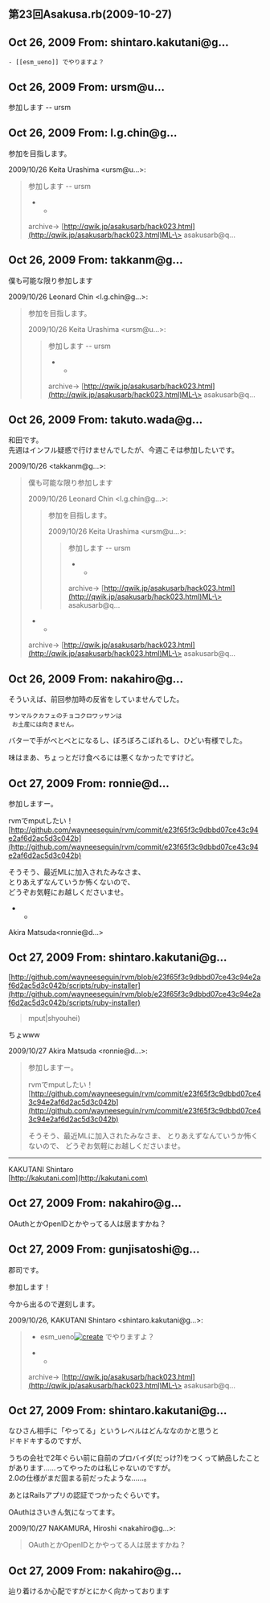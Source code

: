 ## 第23回Asakusa.rb(2009-10-27)

## Oct 26, 2009 From: shintaro.kakutani@g...

    - [[esm_ueno]] でやりますよ？

## Oct 26, 2009 From: ursm@u...

参加します -- ursm

## Oct 26, 2009 From: l.g.chin@g...

参加を目指します。

2009/10/26 Keita Urashima \<ursm@u...\>:

> 参加します -- ursm
> 
> - -
> 
> archive-\> [http://qwik.jp/asakusarb/hack023.html](http://qwik.jp/asakusarb/hack023.html)ML-\> asakusarb@q...
## Oct 26, 2009 From: takkanm@g...

僕も可能な限り参加します

2009/10/26 Leonard Chin \<l.g.chin@g...\>:

> 参加を目指します。
> 
> 2009/10/26 Keita Urashima \<ursm@u...\>:
> 
> > 参加します -- ursm
> > 
> > - -
> > 
> > archive-\> [http://qwik.jp/asakusarb/hack023.html](http://qwik.jp/asakusarb/hack023.html)ML-\> asakusarb@q...
## Oct 26, 2009 From: takuto.wada@g...

和田です。  
先週はインフル疑惑で行けませんでしたが、今週こそは参加したいです。

2009/10/26 \<takkanm@g...\>:

> 僕も可能な限り参加します
> 
> 2009/10/26 Leonard Chin \<l.g.chin@g...\>:
> 
> > 参加を目指します。
> > 
> > 2009/10/26 Keita Urashima \<ursm@u...\>:
> > 
> > > 参加します -- ursm
> > > 
> > > - -
> > > 
> > > archive-\> [http://qwik.jp/asakusarb/hack023.html](http://qwik.jp/asakusarb/hack023.html)ML-\> asakusarb@q...
> - -
> 
> archive-\> [http://qwik.jp/asakusarb/hack023.html](http://qwik.jp/asakusarb/hack023.html)ML-\> asakusarb@q...
## Oct 26, 2009 From: nakahiro@g...

そういえば、前回参加時の反省をしていませんでした。

    サンマルクカフェのチョコクロワッサンは
     お土産には向きません。

バターで手がべとべとになるし、ぼろぼろこぼれるし、ひどい有様でした。

味はまあ、ちょっとだけ食べるには悪くなかったですけど。

## Oct 27, 2009 From: ronnie@d...

参加しますー。

rvmでmputしたい！  
[http://github.com/wayneeseguin/rvm/commit/e23f65f3c9dbbd07ce43c94e2af6d2ac5d3c042b](http://github.com/wayneeseguin/rvm/commit/e23f65f3c9dbbd07ce43c94e2af6d2ac5d3c042b)

そうそう、最近MLに加入されたみなさま、  
とりあえずなんていうか怖くないので、  
どうぞお気軽にお越しくださいませ。

- -

Akira Matsuda\<ronnie@d...\>

## Oct 27, 2009 From: shintaro.kakutani@g...

[http://github.com/wayneeseguin/rvm/blob/e23f65f3c9dbbd07ce43c94e2af6d2ac5d3c042b/scripts/ruby-installer](http://github.com/wayneeseguin/rvm/blob/e23f65f3c9dbbd07ce43c94e2af6d2ac5d3c042b/scripts/ruby-installer)

> mput|shyouhei)

ちょwww

2009/10/27 Akira Matsuda \<ronnie@d...\>:

> 参加しますー。
> 
> rvmでmputしたい！[http://github.com/wayneeseguin/rvm/commit/e23f65f3c9dbbd07ce43c94e2af6d2ac5d3c042b](http://github.com/wayneeseguin/rvm/commit/e23f65f3c9dbbd07ce43c94e2af6d2ac5d3c042b)
> 
> そうそう、最近MLに加入されたみなさま、 とりあえずなんていうか怖くないので、 どうぞお気軽にお越しくださいませ。
* * *

KAKUTANI Shintaro  
[http://kakutani.com](http://kakutani.com)

## Oct 27, 2009 From: nakahiro@g...

OAuthとかOpenIDとかやってる人は居ますかね？

## Oct 27, 2009 From: gunjisatoshi@g...

郡司です。

参加します！

今から出るので遅刻します。

2009/10/26, KAKUTANI Shintaro \<shintaro.kakutani@g...\>:

> - esm\_ueno[![create](.theme/i/new.png)](.new?t=esm_ueno) でやりますよ？
> 
> - -
> 
> archive-\> [http://qwik.jp/asakusarb/hack023.html](http://qwik.jp/asakusarb/hack023.html)ML-\> asakusarb@q...
## Oct 27, 2009 From: shintaro.kakutani@g...

なひさん相手に「やってる」というレベルはどんななのかと思うと  
ドキドキするのですが、

うちの会社で2年ぐらい前に自前のプロバイダ(だっけ?)をつくって納品したことがあります……ってやったのは私じゃないのですが。  
2.0の仕様がまだ固まる前だったような……。

あとはRailsアプリの認証でつかったぐらいです。

OAuthはさいきん気になってます。

2009/10/27 NAKAMURA, Hiroshi \<nakahiro@g...\>:

> OAuthとかOpenIDとかやってる人は居ますかね？
## Oct 27, 2009 From: nakahiro@g...

辿り着けるか心配ですがとにかく向かっております

